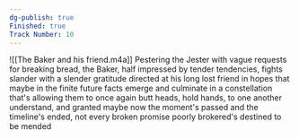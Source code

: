 ```yaml
---
dg-publish: true
Finished: true
Track Number: 10
---
```

![[The Baker and his friend.m4a]]
Pestering the Jester with vague requests for breaking bread, 
the Baker, half impressed by tender tendencies, 
fights slander with a slender gratitude directed at his long lost friend 
in hopes that maybe in the finite future 
facts emerge and culminate in a constellation that's allowing them 
to once again butt heads, hold hands, to one another understand, 
and granted maybe now the moment's passed and the timeline's ended, not every broken promise poorly brokered's destined to be mended
